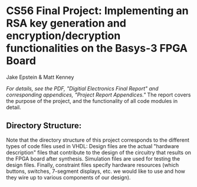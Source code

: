 # CS56 Final Project: Implementing an RSA key generation and encryption/decryption functionalities on the Basys-3 FPGA Board
Jake Epstein & Matt Kenney

*For details, see the PDF, "Digitial Electronics Final Report" and corresponding appendices, "Project Report Appendices."* The report covers the purpose of the project, and the functionality of all code modules in detail.

## Directory Structure:
Note that the directory structure of this project corresponds to the different types of code files used in VHDL: Design files are the actual "hardware description" files that contribute to the design of the circuitry that results on the FPGA board after synthesis. Simulation files are used for testing the design files. Finally, constraint files specify hardware resources (which buttons, switches, 7-segment displays, etc. we would like to use and how they wire up to various components of our design).
